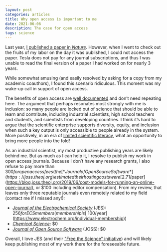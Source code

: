 ```yaml
---
layout: post
categories: articles
title: Why open access is important to me
date: 2021-06-06
description: The case for open access
tags: science
---
```


Last year, [I published a paper in *Nature*](https://doi.org/10.1038/s41586-020-1994-5). However, when I went to check out the fruits of my labor on the day it was published, I could not access the paper. Tesla does not pay for any journal subscriptions, and thus I was unable to read the final version of a paper I had worked on for nearly 3 years.

While somewhat amusing (and easily resolved by asking for a copy from my academic coauthors), I found this scenario ridiculous. This moment was my wake-up call in support of open access.

The benefits of open access are [well documented](https://plos.org/open-science/why-open-access/) and don’t need repeating here. The argument that perhaps resonates most strongly with me is inclusion: so many people are locked out of science that should be able to learn and contribute, including industrial scientists, high school teachers and students, and scientists from developing countries. I think it’s hard to argue that the scientific enterprise supports diversity, equity, and inclusion when such a key output is only accessible to people already in the system. More positively, in an era of [limited scientific literacy](https://www.pewresearch.org/science/2019/03/28/what-americans-know-about-science/), what an opportunity to bring more people into the fold!

As an industrial scientist, my most productive publishing years are likely behind me. But as much as I can help it, I resolve to publish my work in open access journals. Because I don’t have any research grants, I also refuse to pay more than $300 for open access fees (the [*Journal of Open Source Software*](https://joss.theoj.org) estimated their hosting costs were [$2.71/paper](https://blog.joss.theoj.org/2019/06/cost-models-for-running-an-online-open-journal), or $100 including editor compensation). From my review, that leaves only three reputable journals even remotely related to my field (contact me if I missed any!):
- [*Journal of the Electrochemical Society*](https://www.electrochem.org/publications/oa) (JES): $256 for ECS members (membership is [~$100/year](https://www.electrochem.org/individual-membership))
- [*Chemical Science*](https://www.rsc.org/journals-books-databases/open-access/): $0
- [*Journal of Open Source Software*](https://joss.theoj.org/about#costs) (JOSS): $0 

Overall, I love JES (and their ["Free the Science" initiative](https://freethescience.org)) and will likely keep publishing most of my work there for the foreseeable future. 
